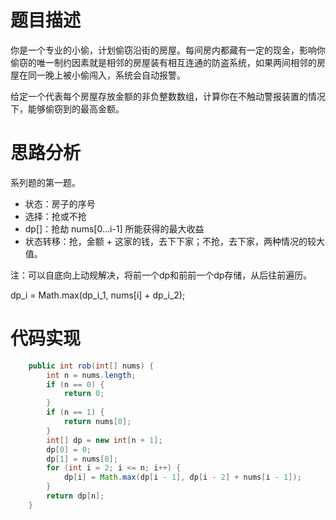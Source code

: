 # 题目描述
你是一个专业的小偷，计划偷窃沿街的房屋。每间房内都藏有一定的现金，影响你偷窃的唯一制约因素就是相邻的房屋装有相互连通的防盗系统，如果两间相邻的房屋在同一晚上被小偷闯入，系统会自动报警。

给定一个代表每个房屋存放金额的非负整数数组，计算你在不触动警报装置的情况下，能够偷窃到的最高金额。
 
# 思路分析

系列题的第一题。

- 状态：房子的序号
- 选择：抢或不抢
- dp[]：抢劫 nums[0...i-1] 所能获得的最大收益
- 状态转移：抢，金额 + 这家的钱，去下下家；不抢，去下家，两种情况的较大值。


注：可以自底向上动规解决，将前一个dp和前前一个dp存储，从后往前遍历。

dp_i = Math.max(dp_i_1, nums[i] + dp_i_2);


# 代码实现
```java
    public int rob(int[] nums) {
        int n = nums.length;
        if (n == 0) {
            return 0;
        }
        if (n == 1) {
            return nums[0];
        }
        int[] dp = new int[n + 1];
        dp[0] = 0;
        dp[1] = nums[0];
        for (int i = 2; i <= n; i++) {
            dp[i] = Math.max(dp[i - 1], dp[i - 2] + nums[i - 1]);
        }
        return dp[n];
    }
```